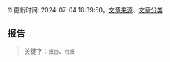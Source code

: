:alarm_clock: 更新时间: 2024-07-04 16:39:50。[文章来源](/README.md)、[文章分类](/TAGS.md)

## 报告


> 关键字：`报告`、`月报`



